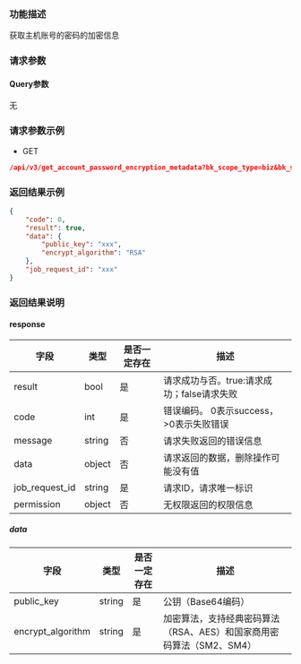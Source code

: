 ### 功能描述

获取主机账号的密码的加密信息

### 请求参数

#### Query参数

无

### 请求参数示例

- GET

```json
/api/v3/get_account_password_encryption_metadata?bk_scope_type=biz&bk_scope_id=1
```

### 返回结果示例

```json
{
    "code": 0,
    "result": true,
    "data": {
        "public_key": "xxx",
        "encrypt_algorithm": "RSA"
    },
    "job_request_id": "xxx"
}
```

### 返回结果说明

#### response

| 字段             | 类型     | 是否一定存在 | 描述                         |
|----------------|--------|--------|----------------------------|
| result         | bool   | 是      | 请求成功与否。true:请求成功；false请求失败 |
| code           | int    | 是      | 错误编码。 0表示success，>0表示失败错误  |
| message        | string | 否      | 请求失败返回的错误信息                |
| data           | object | 否      | 请求返回的数据，删除操作可能没有值          |
| job_request_id | string | 是      | 请求ID，请求唯一标识                |
| permission     | object | 否      | 无权限返回的权限信息                 |

##### data

| 字段                | 类型     | 是否一定存在 | 描述                                       |
|-------------------|--------|--------|------------------------------------------|
| public_key        | string | 是      | 公钥（Base64编码）                             |
| encrypt_algorithm | string | 是      | 加密算法，支持经典密码算法（RSA、AES）和国家商用密码算法（SM2、SM4） |
